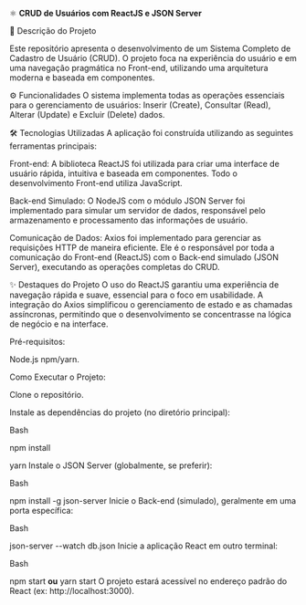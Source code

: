 ⚛️ **CRUD de Usuários com ReactJS e JSON Server**


📄 Descrição do Projeto

Este repositório apresenta o desenvolvimento de um Sistema Completo de Cadastro de Usuário (CRUD). O projeto foca na experiência do usuário e em uma navegação pragmática no Front-end, utilizando uma arquitetura moderna e baseada em componentes.

⚙️ Funcionalidades
O sistema implementa todas as operações essenciais para o gerenciamento de usuários: Inserir (Create), Consultar (Read), Alterar (Update) e Excluir (Delete) dados.

🛠️ Tecnologias Utilizadas
A aplicação foi construída utilizando as seguintes ferramentas principais:

Front-end: A biblioteca ReactJS foi utilizada para criar uma interface de usuário rápida, intuitiva e baseada em componentes. Todo o desenvolvimento Front-end utiliza JavaScript.

Back-end Simulado: O NodeJS com o módulo JSON Server foi implementado para simular um servidor de dados, responsável pelo armazenamento e processamento das informações de usuário.

Comunicação de Dados: Axios foi implementado para gerenciar as requisições HTTP de maneira eficiente. Ele é o responsável por toda a comunicação do Front-end (ReactJS) com o Back-end simulado (JSON Server), executando as operações completas do CRUD.

✨ Destaques do Projeto
O uso do ReactJS garantiu uma experiência de navegação rápida e suave, essencial para o foco em usabilidade. A integração do Axios simplificou o gerenciamento de estado e as chamadas assíncronas, permitindo que o desenvolvimento se concentrasse na lógica de negócio e na interface.

Pré-requisitos:

Node.js npm/yarn.

Como Executar o Projeto:

Clone o repositório.

Instale as dependências do projeto (no diretório principal):

Bash

npm install

yarn
Instale o JSON Server (globalmente, se preferir):

Bash

npm install -g json-server
Inicie o Back-end (simulado), geralmente em uma porta específica:

Bash

json-server --watch db.json
Inicie a aplicação React em outro terminal:

Bash

npm start
**ou**
yarn start
O projeto estará acessível no endereço padrão do React (ex: http://localhost:3000).
